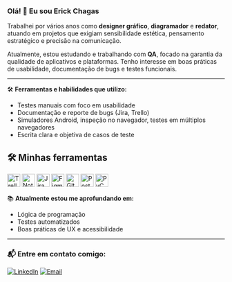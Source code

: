 ### Olá! 👋 Eu sou Erick Chagas

Trabalhei por vários anos como **designer gráfico**, **diagramador** e **redator**, atuando em projetos que exigiam sensibilidade estética, pensamento estratégico e precisão na comunicação.

Atualmente, estou estudando e trabalhando com **QA**, focado na garantia da qualidade de aplicativos e plataformas. Tenho interesse em boas práticas de usabilidade, documentação de bugs e testes funcionais.

---

🛠 **Ferramentas e habilidades que utilizo:**  
- Testes manuais com foco em usabilidade  
- Documentação e reporte de bugs (Jira, Trello)  
- Simuladores Android, inspeção no navegador, testes em múltiplos navegadores  
- Escrita clara e objetiva de casos de teste  

## 🛠️ Minhas ferramentas


<p align="left">
  <img height="30" src="https://cdn.jsdelivr.net/npm/simple-icons@v15/icons/trello.svg" alt="Trello"/>
  <img height="30" src="https://cdn.jsdelivr.net/npm/simple-icons@v15/icons/notion.svg" alt="Notion"/>
  <img height="30" src="https://cdn.jsdelivr.net/npm/simple-icons@v15/icons/jira.svg" alt="Jira"/>
  <img height="30" src="https://cdn.jsdelivr.net/npm/simple-icons@v15/icons/figma.svg" alt="Figma"/>
  <img height="30" src="https://cdn.jsdelivr.net/npm/simple-icons@v15/icons/github.svg" alt="GitHub"/>
  <img height="30" src="https://cdn.jsdelivr.net/npm/simple-icons@v15/icons/postman.svg" alt="Postman"/>
  <img height="30" src="https://cdn.jsdelivr.net/npm/simple-icons@v15/icons/pycharm.svg" alt="PyCharm"/>
</p>

</p>



📚 **Atualmente estou me aprofundando em:**  
- Lógica de programação  
- Testes automatizados  
- Boas práticas de UX e acessibilidade  

---

### 📬 Entre em contato comigo:
[![LinkedIn](https://img.shields.io/badge/LinkedIn-blue?style=for-the-badge&logo=linkedin)]([https://www.linkedin.com/in/SEU-LINK-AQUI](https://www.linkedin.com/in/erick-oliveira-chagas-a95a69157/))  
[![Email](https://img.shields.io/badge/E--mail-red?style=for-the-badge&logo=gmail)](mailto:erickoliveirachagas@gmail.com)  
